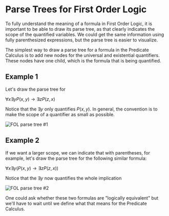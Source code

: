 # Parse Trees for First Order Logic
To fully understand the meaning of a formula in First Order Logic, it is important to be able to
draw its parse tree, as that clearly indicates the scope of the quantified variables. We could get the
same information using fully parenthesized expressions, but the parse tree is easier to visualize.

The simplest way to draw a parse tree for a formula in the Predicate Calculus is to add new nodes
for the universal and existential quantifiers. These nodes have one child, which is the formula that
is being quantified.

## Example 1
Let's draw the parse tree for 

$\forall x \exists y P(x,y) \rightarrow \exists z P(z,x)$

Notice that the $\exists y$ only quantifies $P(x,y)$. In general, the convention is to make the scope of a quantifier
as small as possible.

![FOL parse tree #1](https://github.com/tjhickey724/discrete_math/blob/main/notes/predicate_calculus/FOLparseTree1.jpg)

## Example 2
If we want a larger scope, we can indicate that with parentheses, for example, let's draw the parse tree for the following
similar formula:

$\forall x \exists y ( P(x,y) \rightarrow \exists z P(z,x))$

Notice that the $\exists y$ now quantifies the whole implication

![FOL parse tree #2](https://github.com/tjhickey724/discrete_math/blob/main/notes/predicate_calculus/FOLparseTree2.jpg)

One could ask whether these two formulas are "logically equivalent" but we'll have to wait until we define what that
means for the Predicate Calculus.


